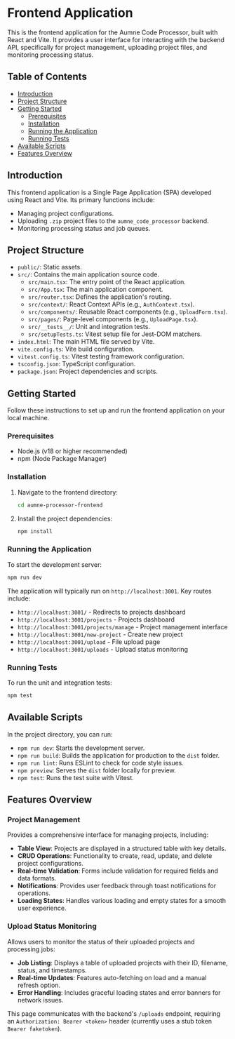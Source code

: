 # Frontend Application

This is the frontend application for the Aumne Code Processor, built with React and Vite. It provides a user interface for interacting with the backend API, specifically for project management, uploading project files, and monitoring processing status.

## Table of Contents

- [Introduction](#introduction)
- [Project Structure](#project-structure)
- [Getting Started](#getting-started)
  - [Prerequisites](#prerequisites)
  - [Installation](#installation)
  - [Running the Application](#running-the-application)
  - [Running Tests](#running-tests)
- [Available Scripts](#available-scripts)
- [Features Overview](#features-overview)

## Introduction

This frontend application is a Single Page Application (SPA) developed using React and Vite. Its primary functions include:

-   Managing project configurations.
-   Uploading `.zip` project files to the `aumne_code_processor` backend.
-   Monitoring processing status and job queues.

## Project Structure

-   `public/`: Static assets.
-   `src/`: Contains the main application source code.
    -   `src/main.tsx`: The entry point of the React application.
    -   `src/App.tsx`: The main application component.
    -   `src/router.tsx`: Defines the application's routing.
    -   `src/context/`: React Context APIs (e.g., `AuthContext.tsx`).
    -   `src/components/`: Reusable React components (e.g., `UploadForm.tsx`).
    -   `src/pages/`: Page-level components (e.g., `UploadPage.tsx`).
    -   `src/__tests__/`: Unit and integration tests.
    -   `src/setupTests.ts`: Vitest setup file for Jest-DOM matchers.
-   `index.html`: The main HTML file served by Vite.
-   `vite.config.ts`: Vite build configuration.
-   `vitest.config.ts`: Vitest testing framework configuration.
-   `tsconfig.json`: TypeScript configuration.
-   `package.json`: Project dependencies and scripts.

## Getting Started

Follow these instructions to set up and run the frontend application on your local machine.

### Prerequisites

-   Node.js (v18 or higher recommended)
-   npm (Node Package Manager)

### Installation

1.  Navigate to the frontend directory:

    ```bash
    cd aumne-processor-frontend
    ```

2.  Install the project dependencies:

    ```bash
    npm install
    ```

### Running the Application

To start the development server:

```bash
npm run dev
```

The application will typically run on `http://localhost:3001`. Key routes include:

-   `http://localhost:3001/` - Redirects to projects dashboard
-   `http://localhost:3001/projects` - Projects dashboard
-   `http://localhost:3001/projects/manage` - Project management interface
-   `http://localhost:3001/new-project` - Create new project
-   `http://localhost:3001/upload` - File upload page
-   `http://localhost:3001/uploads` - Upload status monitoring

### Running Tests

To run the unit and integration tests:

```bash
npm test
```

## Available Scripts

In the project directory, you can run:

-   `npm run dev`: Starts the development server.
-   `npm run build`: Builds the application for production to the `dist` folder.
-   `npm run lint`: Runs ESLint to check for code style issues.
-   `npm preview`: Serves the `dist` folder locally for preview.
-   `npm test`: Runs the test suite with Vitest.

## Features Overview

### Project Management

Provides a comprehensive interface for managing projects, including:

-   **Table View**: Projects are displayed in a structured table with key details.
-   **CRUD Operations**: Functionality to create, read, update, and delete project configurations.
-   **Real-time Validation**: Forms include validation for required fields and data formats.
-   **Notifications**: Provides user feedback through toast notifications for operations.
-   **Loading States**: Handles various loading and empty states for a smooth user experience.

### Upload Status Monitoring

Allows users to monitor the status of their uploaded projects and processing jobs:

-   **Job Listing**: Displays a table of uploaded projects with their ID, filename, status, and timestamps.
-   **Real-time Updates**: Features auto-fetching on load and a manual refresh option.
-   **Error Handling**: Includes graceful loading states and error banners for network issues.

This page communicates with the backend's `/uploads` endpoint, requiring an `Authorization: Bearer <token>` header (currently uses a stub token `Bearer faketoken`). 